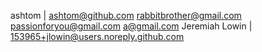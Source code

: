 ashtom | ashtom@github.com
rabbitbrother@gmail.com
passionforyou@gmail.com
a@gmail.com
Jeremiah Lowin | 153965+jlowin@users.noreply.github.com